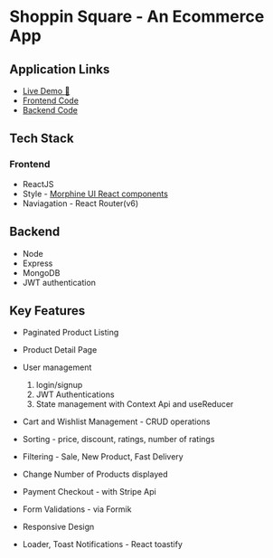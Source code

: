 # **Shoppin Square - An Ecommerce App**

## Application Links

- [Live Demo :rocket:](https://shoppin-square.netlify.app)
- [Frontend Code](https://github.com/appsplash99/shoppin-square-client/tree/dev)
- [Backend Code](https://github.com/appsplash99/shoppin-square-server/tree/dev)

## Tech Stack

### Frontend

- ReactJS
- Style - [Morphine UI React components](https://github.com/appsplash99/morphine-ui-package/tree/dev)
- Naviagation - React Router(v6)

## Backend

- Node
- Express
- MongoDB
- JWT authentication

## Key Features

- Paginated Product Listing

- Product Detail Page

- User management

  1. login/signup
  2. JWT Authentications
  3. State management with Context Api and useReducer

- Cart and Wishlist Management - CRUD operations

- Sorting - price, discount, ratings, number of ratings

- Filtering - Sale, New Product, Fast Delivery

- Change Number of Products displayed

- Payment Checkout - with Stripe Api

- Form Validations - via Formik

- Responsive Design

- Loader, Toast Notifications - React toastify
